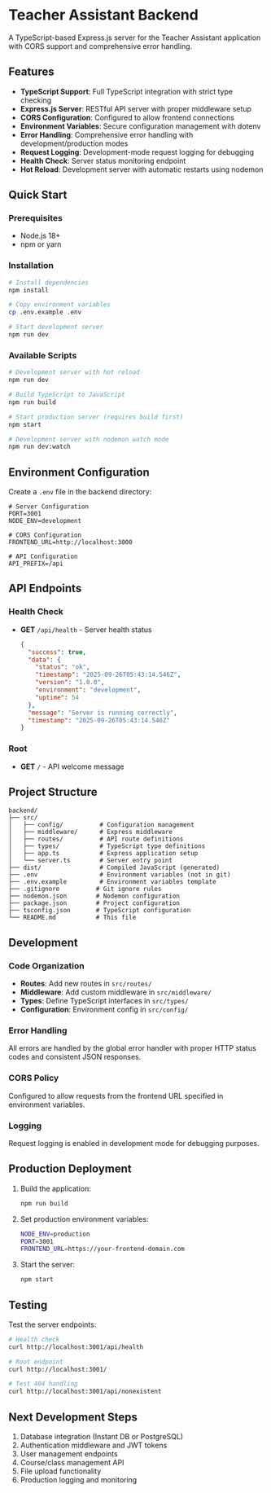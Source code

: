 # Teacher Assistant Backend

A TypeScript-based Express.js server for the Teacher Assistant application with CORS support and comprehensive error handling.

## Features

- **TypeScript Support**: Full TypeScript integration with strict type checking
- **Express.js Server**: RESTful API server with proper middleware setup
- **CORS Configuration**: Configured to allow frontend connections
- **Environment Variables**: Secure configuration management with dotenv
- **Error Handling**: Comprehensive error handling with development/production modes
- **Request Logging**: Development-mode request logging for debugging
- **Health Check**: Server status monitoring endpoint
- **Hot Reload**: Development server with automatic restarts using nodemon

## Quick Start

### Prerequisites
- Node.js 18+
- npm or yarn

### Installation
```bash
# Install dependencies
npm install

# Copy environment variables
cp .env.example .env

# Start development server
npm run dev
```

### Available Scripts

```bash
# Development server with hot reload
npm run dev

# Build TypeScript to JavaScript
npm run build

# Start production server (requires build first)
npm start

# Development server with nodemon watch mode
npm run dev:watch
```

## Environment Configuration

Create a `.env` file in the backend directory:

```env
# Server Configuration
PORT=3001
NODE_ENV=development

# CORS Configuration
FRONTEND_URL=http://localhost:3000

# API Configuration
API_PREFIX=/api
```

## API Endpoints

### Health Check
- **GET** `/api/health` - Server health status
  ```json
  {
    "success": true,
    "data": {
      "status": "ok",
      "timestamp": "2025-09-26T05:43:14.546Z",
      "version": "1.0.0",
      "environment": "development",
      "uptime": 54
    },
    "message": "Server is running correctly",
    "timestamp": "2025-09-26T05:43:14.546Z"
  }
  ```

### Root
- **GET** `/` - API welcome message

## Project Structure

```
backend/
├── src/
│   ├── config/          # Configuration management
│   ├── middleware/      # Express middleware
│   ├── routes/          # API route definitions
│   ├── types/           # TypeScript type definitions
│   ├── app.ts           # Express application setup
│   └── server.ts        # Server entry point
├── dist/                # Compiled JavaScript (generated)
├── .env                 # Environment variables (not in git)
├── .env.example         # Environment variables template
├── .gitignore          # Git ignore rules
├── nodemon.json        # Nodemon configuration
├── package.json        # Project configuration
├── tsconfig.json       # TypeScript configuration
└── README.md           # This file
```

## Development

### Code Organization
- **Routes**: Add new routes in `src/routes/`
- **Middleware**: Add custom middleware in `src/middleware/`
- **Types**: Define TypeScript interfaces in `src/types/`
- **Configuration**: Environment config in `src/config/`

### Error Handling
All errors are handled by the global error handler with proper HTTP status codes and consistent JSON responses.

### CORS Policy
Configured to allow requests from the frontend URL specified in environment variables.

### Logging
Request logging is enabled in development mode for debugging purposes.

## Production Deployment

1. Build the application:
   ```bash
   npm run build
   ```

2. Set production environment variables:
   ```bash
   NODE_ENV=production
   PORT=3001
   FRONTEND_URL=https://your-frontend-domain.com
   ```

3. Start the server:
   ```bash
   npm start
   ```

## Testing

Test the server endpoints:

```bash
# Health check
curl http://localhost:3001/api/health

# Root endpoint
curl http://localhost:3001/

# Test 404 handling
curl http://localhost:3001/api/nonexistent
```

## Next Development Steps

1. Database integration (Instant DB or PostgreSQL)
2. Authentication middleware and JWT tokens
3. User management endpoints
4. Course/class management API
5. File upload functionality
6. Production logging and monitoring